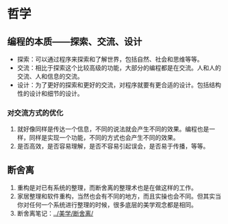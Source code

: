 # 哲学


## 编程的本质——探索、交流、设计
* 探索：可以通过程序来探索和了解世界，包括自然、社会和思维等等。
* 交流：相比于探索这个比较高级的功能，大部分的编程都是在交流。人和人的交流、人和信息的交流。
* 设计：为了更好的探索和更好的交流，对程序就要有更合适的设计。包括结构性的设计和细节的设计。

### 对交流方式的优化
1. 就好像同样是传达一个信息，不同的说法就会产生不同的效果。编程也是一样，同样是实现一个功能，不同的方式也会产生不同的效果。
2. 是否高效，是否容易理解，是否不容易引起误会，是否易于传播，等等。


## 断舍离
1. 重构是对已有系统的整理，而断舍离的整理术也是在做这样的工作。
2. 家居整理和软件重构，当然也会有不同的地方，而且实操也会不同。但其实当你对任何一个系统进行整理的时候，很多底层的美学观念都是相同。
2. 断舍离笔记：<a href="../美学/断舍离/">../美学/断舍离/</a>